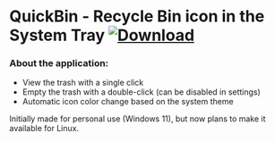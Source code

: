 # QuickBin - Recycle Bin icon in the System Tray [![Download](https://img.shields.io/badge/Download-最新版-blue.svg)](https://github.com/ilyjorsey/quickbin-system-tray-icon/releases)

### About the application:
- View the trash with a single click
- Empty the trash with a double-click (can be disabled in settings)
- Automatic icon color change based on the system theme

Initially made for personal use (Windows 11), but now plans to make it available for Linux.
